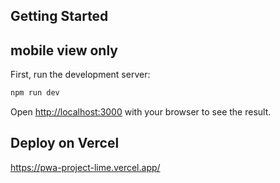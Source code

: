 
## Getting Started

## mobile view only

First, run the development server:

```bash
npm run dev
```

Open [http://localhost:3000](http://localhost:3000) with your browser to see the result.


## Deploy on Vercel

https://pwa-project-lime.vercel.app/

